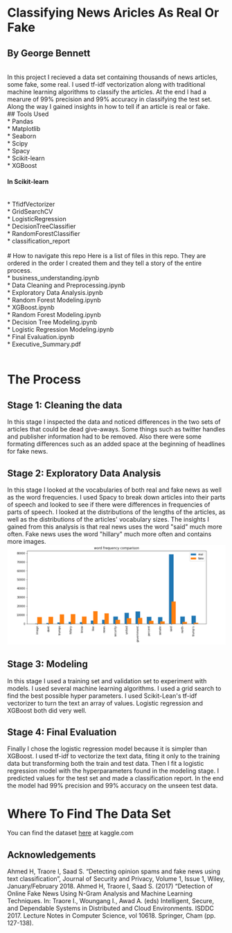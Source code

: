 # Classifying News Aricles As Real Or Fake
## By George Bennett
<br>
In this project I recieved a data set containing thousands of news articles, some fake, some real. I used tf-idf vectorization along with traditional machine learning algorithms to classify the articles. At the end I had a mearure of 99% precision and 99% accuracy in classifying the test set. Along the way I gained insights in how to tell if an article is real or fake.
<br>
## Tools Used
<br>
* Pandas<br>
* Matplotlib<br>
* Seaborn<br>
* Scipy<br>
* Spacy<br>
* Scikit-learn<br>
* XGBoost<br>

#### In Scikit-learn
<br>
* TfidfVectorizer<br>
* GridSearchCV<br>
* LogisticRegression<br>
* DecisionTreeClassifier<br>
* RandomForestClassifier<br>
* classification_report<br>
<br>
# How to navigate this repo
Here is a list of files in this repo. They are ordered in the order I created them and they tell a story of the entire process.<br>
* business_understanding.ipynb<br>
* Data Cleaning and Preprocessing.ipynb<br>
* Exploratory Data Analysis.ipynb<br>
* Random Forest Modeling.ipynb<br>
* XGBoost.ipynb<br>
* Random Forest Modeling.ipynb<br>
* Decision Tree Modeling.ipynb<br>
* Logistic Regression Modeling.ipynb<br>
* Final Evaluation.ipynb<br>
* Executive_Summary.pdf<br>

<br>

# The Process

## Stage 1: Cleaning the data

In this stage I inspected the data and noticed differences in the two sets of articles that could be dead give-aways. Some things such as twitter handles and publisher information had to be removed. Also there were some formating differences such as an added space at the beginning of headlines for fake news.
<br>

## Stage 2: Exploratory Data Analysis

In this stage I looked at the vocabularies of both real and fake news as well as the word frequencies. I used Spacy to break down articles into their parts of speech and looked to see if there were differences in frequencies of parts of speech. I looked at the distributions of the lengths of the articles, as well as the distributions of the articles' vocabulary sizes. The insights I gained from this analysis is that real news uses the word "said" much more often. Fake news uses the word "hillary" much more often and contains more images.
<img src="Images/word_freq.png">
<br>

## Stage 3: Modeling

In this stage I used a training set and validation set to experiment with models. I used several machine learning algorithms. I used a grid search to find the best possible hyper parameters. I used Scikit-Lean's tf-idf vectorizer to turn the text an array of values. Logistic regression and XGBoost both did very well.
<br>

## Stage 4: Final Evaluation

Finally I chose the logistic regression model because it is simpler than XGBoost. I used tf-idf to vectorize the text data, fiting it only to the training data but transforming both the train and test data. Then I fit a logistic regression model with the hyperparameters found in the modeling stage. I predicted values for the test set and made a classification report. In the end the model had 99% precision and 99% accuracy on the unseen test data.

# Where To Find The Data Set
You can find the dataset <a href="https://www.kaggle.com/clmentbisaillon/fake-and-real-news-dataset">here</a> at kaggle.com
<br>
## Acknowledgements
Ahmed H, Traore I, Saad S. “Detecting opinion spams and fake news using text classification”, Journal of Security and Privacy, Volume 1, Issue 1, Wiley, January/February 2018.
Ahmed H, Traore I, Saad S. (2017) “Detection of Online Fake News Using N-Gram Analysis and Machine Learning Techniques. In: Traore I., Woungang I., Awad A. (eds) Intelligent, Secure, and Dependable Systems in Distributed and Cloud Environments. ISDDC 2017. Lecture Notes in Computer Science, vol 10618. Springer, Cham (pp. 127-138).